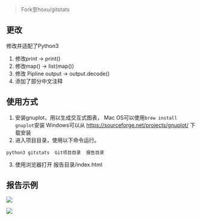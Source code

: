 >Fork至hoxu/gitstats

## 更改
修改并适配了Python3
1. 修改print -> print()
2. 修改map() -> list(map())
3. 修改 Pipline output -> output.decode()
4. 添加了部分中文注释

## 使用方式
1. 安装gnuplot，用以生成交互式图表， 
    Mac OS可以使用`brew install gnuplot`安装
    Windows可以从 https://sourceforge.net/projects/gnuplot/ 下载安装
2. 进入项目目录，使用以下命令运行。
```
python3 gitstats  Git项目目录  报告目录
```
3. 使用浏览器打开 报告目录/index.html

## 报告示例
![](https://tva1.sinaimg.cn/large/006y8mN6ly1g82ni5c6tnj30s80h176c.jpg)

![](https://tva1.sinaimg.cn/large/006y8mN6ly1g82nh49rorj30s70llq4i.jpg)

